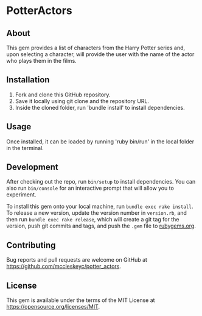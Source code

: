 # PotterActors

## About

This gem provides a list of characters from the Harry Potter series and, upon selecting a character, will provide the user with the name of the actor who plays them in the films.

## Installation

1. Fork and clone this GitHub repository.
2. Save it locally using git clone and the repository URL.
3. Inside the cloned folder, run 'bundle install' to install dependencies. 

## Usage

Once installed, it can be loaded by running 'ruby bin/run' in the local folder in the terminal.

## Development

After checking out the repo, run `bin/setup` to install dependencies. You can also run `bin/console` for an interactive prompt that will allow you to experiment.

To install this gem onto your local machine, run `bundle exec rake install`. To release a new version, update the version number in `version.rb`, and then run `bundle exec rake release`, which will create a git tag for the version, push git commits and tags, and push the `.gem` file to [rubygems.org](https://rubygems.org).

## Contributing

Bug reports and pull requests are welcome on GitHub at https://github.com/mccleskeyc/potter_actors.

## License
This gem is available under the terms of the MIT License at https://opensource.org/licenses/MIT.

